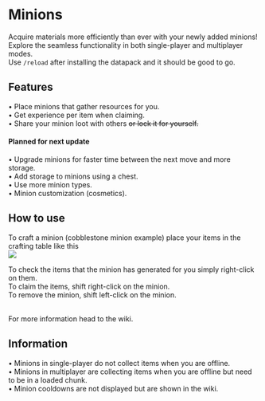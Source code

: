 # Minions

Acquire materials more efficiently than ever with your newly added minions!<br>
Explore the seamless functionality in both single-player and multiplayer modes.<br>
Use `/reload` after installing the datapack and it should be good to go.

## Features
• Place minions that gather resources for you.<br>
• Get experience per item when claiming.<br>
• Share your minion loot with others ~~or lock it for yourself.~~


#### Planned for next update
• Upgrade minions for faster time between the next move and more storage.<br>
• Add storage to minions using a chest.<br>
• Use more minion types.<br>
• Minion customization (cosmetics).


## How to use

To craft a minion (cobblestone minion example) place your items in the crafting table like this<br>
<img src="https://cdn.discordapp.com/attachments/715097935444049920/1187475348229718046/image.png?ex=65970599&is=65849099&hm=f8f3f7d71382891cd0b4ec6725f7ae84aebfe9d0a045434854006bbfda15101a&"><br>

To check the items that the minion has generated for you simply right-click on them.<br>
To claim the items, shift right-click on the minion.<br>
To remove the minion, shift left-click on the minion.<br><br>

For more information head to the wiki.

## Information
• Minions in single-player do not collect items when you are offline.<br>
• Minions in multiplayer are collecting items when you are offline but need to be in a loaded chunk.<br>
• Minion cooldowns are not displayed but are shown in the wiki.
 
